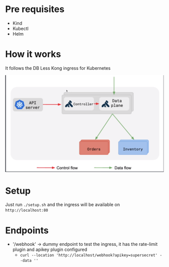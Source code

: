 # Pre requisites

- Kind
- Kubectl
- Helm

# How it works

It follows the DB Less Kong ingress for Kubernetes

![kong](./kong.png)

# Setup

Just run `./setup.sh` and the ingress will be available on `http://localhost:80`

# Endpoints

- '/webhook' -> dummy endpoint to test the ingress, it has the rate-limit plugin and apikey plugin configured
  - `curl --location 'http://localhost/webhook?apikey=supersecret' --data '' `
